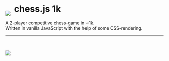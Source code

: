 # <img src="http://s18.postimg.org/v16p9rv2t/chess_js_knight.gif" style="position: relative; max-width: 100%; top: 12px; margin-right: 5px;"/> chess.js 1k

A 2-player competitive chess-game in ~1k.<br>
Written in vanilla JavaScript with the help of some CSS-rendering.

___

<br><br>
<img src="http://s14.postimg.org/9wqugfow1/chess_js.gif" style="max-width:510px;">